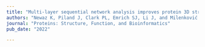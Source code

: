 ```yaml
---
title: "Multi‐layer sequential network analysis improves protein 3D structural classification"
authors: "Newaz K, Piland J, Clark PL, Emrich SJ, Li J, and Milenković T**"
journal: "Proteins: Structure, Function, and Bioinformatics"
pub_date: "2022"

---
```

